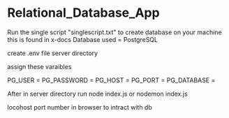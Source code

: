 ﻿# Relational_Database_App

Run the single script "singlescript.txt" to create database on your machine this is found in x-docs
Database used = PostgreSQL

create .env file server directory

assign these varaibles

PG_USER = 
PG_PASSWORD = 
PG_HOST = 
PG_PORT = 
PG_DATABASE = 

After in server directory run node index.js or nodemon index.js

locohost port number in browser to intract with db

